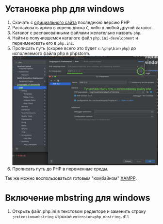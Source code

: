 # Установка php для windows
1. Скачать с [официального сайта](https://windows.php.net/download/) последнюю версию PHP
1. Распаковать архив в корень диска `С`, либо в любой другой каталог. 
1. Каталог с распакованными файлами желательно назвать `php`.
1. Найти в получившемся каталоге файл `php.ini-development` и переименовать его в `php.ini`.
1. Прописать путь (скорее всего это будет `c:\php\bin\php`) до исполняемого файла php в phpstorm.
  ![](pic/phpstorm-php.png)
1. Прописать путь до PHP в переменные среды.

Так же можно воспользоваться готовым "комбайном" [XAMPP](https://www.apachefriends.org/ru/download.html). 

# Включение mbstring для windows
1. Открыть файл php.ini в текстовом редакторе и заменить строку `;extension=mbstring` 
   строкой `extension=php_mbstring.dll`
   
   